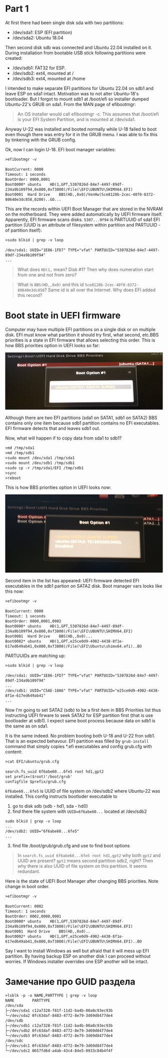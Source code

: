 # Part 1

At first there had been single disk sda with two partitions:
- /dev/sda1: ESP (EFI partition)
- /dev/sda2: Ubuntu 18.04

Then second disk sdb was connected and Ubuntu 22.04 installed on it. During installation from bootable USB stick following partitions were created:
- /dev/sdb1: FAT32 for ESP. 
- /dev/sdb2: ext4, mounted at /
- /dev/sdb3: ext4, mounted at /home

I intended to make separate EFI partitions for Ubuntu 22.04 on sdb1 and leave ESP on sda1 intact. Motivation was to not alter Ubuntu-18's bootloader. But I forgot to mount sdb1 at /boot/efi so installer dumped Ubuntu-22's GRUB on sda1. From the MAN page of efibootmgr:

> An OS installer would call efibootmgr -c. This assumes that /boot/efi is your EFI System Partition, and is mounted at /dev/sda1.

Anyway U-22 was installed and booted normally while U-18 failed to boot even though there was entry for it in the GRUB menu. I was able to fix this by tinkering with the GRUB config.

Ok, now I can login U-18. EFI boot manager variables:

```
>efibootmgr -v

BootCurrent: 0000
Timeout: 1 seconds
BootOrder: 0000,0001
Boot0000* ubuntu	HD(1,GPT,5307826d-84e7-4497-89df-234a9b109f94,0x800,0xf3800)/File(\EFI\UBUNTU\SHIMX64.EFI)
Boot0001  Hard Drive	BBS(HD,,0x0)/VenHw(5ce8128b-2cec-40f0-8372-80640e3dc858,0200)..GO...
```

This are the records within UEFI Boot Manager that are stored in the NVRAM on the motherboard. They were added automatically by UEFI firmware itself. Apparently, EFI firmware scans disks. `5307...9f94` is PARTUUID of sda1 EFI partition (UUID is an attribute of filesystem within partition and PARTUUID - of partition itself):

```
>sudo blkid | grep -v loop 

/dev/sda1: UUID="1E86-1FD7" TYPE="vfat" PARTUUID="5307826d-84e7-4497-89df-234a9b109f94"
...
```

> What does `HD(1,` mean? Disk #1? Then why does numeration start from one and not from zero?

> What is `BBS(HD,,0x0)` and this id `5ce8128b-2cec-40f0-8372-80640e3dc858`? Same id is all over the Internet. Why does EFI added this record?

# Boot state in UEFI firmware

Computer may have multiple EFI partitions on a single disk or on multiple disk. EFI must know what partition it should try first, what second, etc.BBS priorities is a state in EFI firmware that allows selecting this order. This is how BBS priorities option in UEFI looks so far:

![BBS UEFI](./BBS1.jpg)

Although there are two EFI partitions (sda1 on SATA1, sdb1 on SATA2) BBS contains only one item because sdb1 partition contains no EFI executables. EFI firmware detects that and leaves sdb1 out.

Now, what will happen if to copy data from sda1 to sdb1?

```
>md /tmp/sda1
>md /tmp/sdb1
>sudo mount /dev/sda1 /tmp/sda1
>sudo mount /dev/sdb1 /tmp/sdb1
>sudo cp -r /tmp/sda1/EFI /tmp/sdb1
>sync
>reboot
```

This is how BBS priorities option in UEFI looks now:

![BBS UEFI](./BBS2.jpg)

Second item in the list has appeared: UEFI firmware detected EFI executables in the sdb1 partion on SATA2 disk. Boot manager vars looks like this now:

```
>efibootmgr -v

BootCurrent: 0000
Timeout: 1 seconds
BootOrder: 0000,0001,0002
Boot0000* ubuntu	HD(1,GPT,5307826d-84e7-4497-89df-234a9b109f94,0x800,0xf3800)/File(\EFI\UBUNTU\SHIMX64.EFI)
Boot0001  Hard Drive	BBS(HD,,0x0)...
Boot0002* ubuntu	HD(1,GPT,e25ce0d9-4902-4438-8f1e-617ed649ab41,0x800,0xf3800)/File(\EFI\Ubuntu\shimx64.efi)..BO
```

PARTUUIDs are matching up:

```
>sudo blkid | grep -v loop 

/dev/sda1: UUID="1E86-1FD7" TYPE="vfat" PARTUUID="5307826d-84e7-4497-89df-234a9b109f94"
...
/dev/sdb1: UUID="C5AE-10A6" TYPE="vfat" PARTUUID="e25ce0d9-4902-4438-8f1e-617ed649ab41"
...
```

Now I'm going to set SATA2 (sdb) to be a first item in BBS Priorities list thus instructing UEFI firware to seek SATA2 for ESP partition first (that is use bootloader at sdb1). I expect same boot process because data on sdb1 is the same as on sda1.

It is the same indeed. No problem booting both U-18 and U-22 fron sdb1. That is an expected behavour. EFI partition was filled by `grub-install` command that simply copies *.efi executables and config grub.cfg with content:

```
>cat EFI/ubuntu/grub.cfg 

search.fs_uuid 6f6abe60...6fe5 root hd1,gpt2 
set prefix=($root)'/boot/grub'
configfile $prefix/grub.cfg
```

`6f6abe60...6fe5` is UUID of file system on /dev/sdb2 where Ubuntu-22 was installed. This config instructs bootloder executable to 

1. go to disk sdb (sdb - hd1, sda - hd0)
2. find there file system with `UUID=6f6abe60...` located at /dev/sdb2
```
sudo blkid | grep -v loop
...
/dev/sdb2: UUID="6f6abe60...6fe5"
...
```
3. find file /boot/grub/grub.cfg and use to find boot options

> In `search.fs_uuid 6f6abe60...6fe5 root hd1,gpt2` why both `gpt2` and UUID are present? `gpt2` means second partition sdb2, right? Then why there is also UUID of file system on this partition. It seems redundant. 


Here is the state of UEFI Boot Manager after changing BBS priorities. Note change in boot order.

```
>efibootmgr -v

BootCurrent: 0002
Timeout: 1 seconds
BootOrder: 0002,0000,0001
Boot0000* ubuntu	HD(1,GPT,5307826d-84e7-4497-89df-234a9b109f94,0x800,0xf3800)/File(\EFI\UBUNTU\SHIMX64.EFI)
Boot0001  Hard Drive	BBS(HD,,0x0)..
Boot0002* ubuntu	HD(1,GPT,e25ce0d9-4902-4438-8f1e-617ed649ab41,0x800,0xf3800)/File(\EFI\UBUNTU\SHIMX64.EFI)..BO
```

Say I want to install Windows as well but afraid that it will mess up EFI partition. By having backup ESP on another disk I can proceed without worries. If Windows installer overrides one ESP another will be intact.

Замечание про GUID раздела
==========================
```
>lsblk -p -o NAME,PARTTYPE | grep -v loop
NAME        PARTTYPE
/dev/sda    
├─/dev/sda1 c12a7328-f81f-11d2-ba4b-00a0c93ec93b
└─/dev/sda2 0fc63daf-8483-4772-8e79-3d69d8477de4
/dev/sdb    
├─/dev/sdb1 c12a7328-f81f-11d2-ba4b-00a0c93ec93b
├─/dev/sdb2 0fc63daf-8483-4772-8e79-3d69d8477de4
└─/dev/sdb3 0fc63daf-8483-4772-8e79-3d69d8477de4
/dev/sdc    
├─/dev/sdc1 0fc63daf-8483-4772-8e79-3d69d8477de4
└─/dev/sdc2 0657fd6d-a4ab-43c4-84e5-0933c84b4f4f
```
